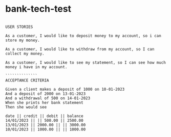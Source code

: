 # bank-tech-test

```````````````

USER STORIES

As a customer, I would like to deposit money to my account, so i can store my money.

As a customer, I would like to withdraw from my account, so I can collect my money.

As a customer, I would like to see my statement, so I can see how much money i have in my account.

``````````````
ACCEPTANCE CRITERIA

Given a client makes a deposit of 1000 on 10-01-2023
And a deposit of 2000 on 13-01-2023
And a withdrawal of 500 on 14-01-2023
When she prints her bank statement
Then she would see

date || credit || debit || balance
14/01/2023 || || 500.00 || 2500.00
13/01/2023 || 2000.00 || || 3000.00
10/01/2023 || 1000.00 || || 1000.00
